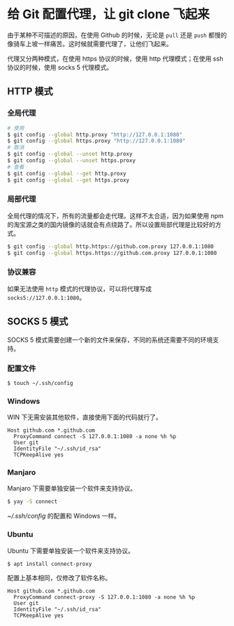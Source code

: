 # 给 Git 配置代理，让 git clone 飞起来


由于某种不可描述的原因，在使用 Github 的时候，无论是 `pull` 还是 `push` 都慢的像骑车上坡一样痛苦。这时候就需要代理了，让他们飞起来。

代理又分两种模式，在使用 https 协议的时候，使用 http 代理模式；在使用 ssh 协议的时候，使用 socks 5 代理模式。

## HTTP 模式

### 全局代理

```bash
# 使用
$ git config --global http.proxy "http://127.0.0.1:1080"
$ git config --global https.proxy "http://127.0.0.1:1080"
# 取消
$ git config --global --unset http.proxy
$ git config --global --unset https.proxy
# 查看
$ git config --global --get http.proxy
$ git config --global --get https.proxy
```

### 局部代理

全局代理的情况下，所有的流量都会走代理。这样不太合适，因为如果使用 npm 的淘宝源之类的国内镜像的话就会有点绕路了。所以设置局部代理是比较好的方式。

```bash
$ git config --global http.https://github.com.proxy 127.0.0.1:1080
$ git config --global https.https://github.com.proxy 127.0.0.1:1080
```

### 协议兼容

如果无法使用 `http` 模式的代理协议，可以将代理写成 `socks5://127.0.0.1:1080`。

## SOCKS 5 模式

SOCKS 5 模式需要创建一个新的文件来保存，不同的系统还需要不同的环境支持。

### 配置文件

```bash
$ touch ~/.ssh/config
```

### Windows

WIN 下无需安装其他软件，直接使用下面的代码就行了。

```
Host github.com *.github.com
  ProxyCommand connect -S 127.0.0.1:1080 -a none %h %p
  User git
  IdentityFile "~/.ssh/id_rsa"
  TCPKeepAlive yes
```

### Manjaro

Manjaro 下需要单独安装一个软件来支持协议。

```bash
$ yay -S connect
```

*~/.ssh/config* 的配置和 Windows 一样。

### Ubuntu

Ubuntu 下需要单独安装一个软件来支持协议。

```bash
$ apt install connect-proxy
```

配置上基本相同，仅修改了软件名称。

```
Host github.com *.github.com
  ProxyCommand connect-proxy -S 127.0.0.1:1080 -a none %h %p
  User git
  IdentityFile "~/.ssh/id_rsa"
  TCPKeepAlive yes
```






